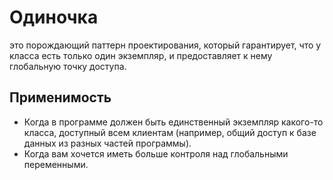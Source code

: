 # Одиночка

это порождающий паттерн проектирования, который гарантирует, что у класса есть только один экземпляр, и предоставляет к нему глобальную
точку доступа.

## Применимость

- Когда в программе должен быть единственный экземпляр какого-то класса, доступный всем клиентам (например, общий доступ к базе данных из
  разных частей программы).
- Когда вам хочется иметь больше контроля над глобальными переменными.